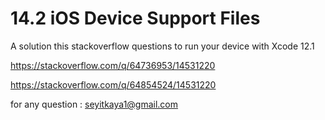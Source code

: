 # 14.2 iOS Device Support Files 

A solution this stackoverflow questions to run your device with Xcode 12.1

https://stackoverflow.com/q/64736953/14531220

https://stackoverflow.com/q/64854524/14531220

for any question : seyitkaya1@gmail.com

